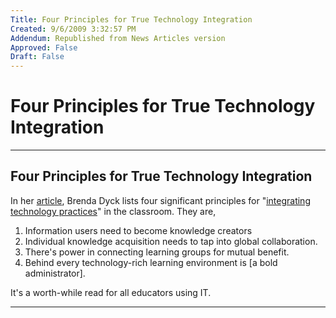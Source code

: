 ```yaml
---
Title: Four Principles for True Technology Integration
Created: 9/6/2009 3:32:57 PM
Addendum: Republished from News Articles version
Approved: False
Draft: False
---
```

# Four Principles for True Technology Integration

---

## Four Principles for True Technology Integration


In her [article](http://www.microsoft.com/Education/FourPrinciples.mspx), Brenda Dyck lists four significant principles for "[integrating technology practices](http://www.microsoft.com/Education/FourPrinciples.mspx)" in the classroom. They are,


1. Information users need to become knowledge creators
2. Individual knowledge acquisition needs to tap into global collaboration.
3. There's power in connecting learning groups for mutual benefit.
4. Behind every technology-rich learning environment is [a bold administrator].



It's a worth-while read for all educators using IT.


<script src="/DesktopModules/itcMetaPost/js/m.js" type="text/javascript"></script>


---

